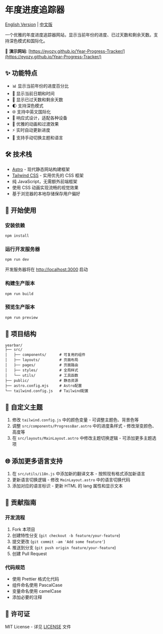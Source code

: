 # 年度进度追踪器

[English Version](README_EN.md) | [中文版](README.md)

一个优雅的年度进度追踪器网站，显示当前年份的进度、已过天数和剩余天数。支持深色模式和国际化。

🔗 **演示网站**: [https://eyozy.github.io/Year-Progress-Tracker/](https://eyozy.github.io/Year-Progress-Tracker/)

## ✨ 功能特点

- 📊 显示当前年份的进度百分比
- 📅 显示当前日期和时间
- 🔢 显示已过天数和剩余天数
- 🌓 支持深色模式
- 🌐 支持中英文国际化
- 📱 响应式设计，适配各种设备
- 🎨 优雅的动画和过渡效果
- ⚡ 实时自动更新进度
- 🔄 支持手动切换主题和语言

## 🛠️ 技术栈

- [Astro](https://astro.build) - 现代静态网站构建框架
- [Tailwind CSS](https://tailwindcss.com) - 实用优先的 CSS 框架
- 纯 JavaScript，无需额外前端框架
- 使用 CSS 动画实现流畅的视觉效果
- 基于浏览器的本地存储保存用户偏好

## 🚀 开始使用

### 安装依赖

```bash
npm install
```

### 运行开发服务器

```bash
npm run dev
```

开发服务器将在 [http://localhost:3000](http://localhost:3000) 启动

### 构建生产版本

```bash
npm run build
```

### 预览生产版本

```bash
npm run preview
```

## 📂 项目结构

```
yearbar/
├── src/
│   ├── components/      # 可复用的组件
│   ├── layouts/         # 页面布局
│   ├── pages/           # 页面路由
│   ├── styles/          # 全局样式
│   └── utils/           # 工具函数
├── public/              # 静态资源
├── astro.config.mjs     # Astro配置
└── tailwind.config.js   # Tailwind配置
```

## 🎨 自定义主题

1. 修改 `tailwind.config.js` 中的颜色变量 - 可调整主题色、背景色等
2. 调整 `src/components/ProgressBar.astro` 中的进度条样式 - 修改渐变颜色、高度等
3. 在 `src/layouts/MainLayout.astro` 中修改主题切换逻辑 - 可添加更多主题选项

## 🌐 添加更多语言支持

1. 在 `src/utils/i18n.js` 中添加新的翻译文本 - 按照现有格式添加新语言
2. 更新语言切换逻辑 - 修改 `MainLayout.astro` 中的语言切换代码
3. 添加对应的语言标识 - 更新 HTML 的 lang 属性和显示文本

## 🤝 贡献指南

### 开发流程
1. Fork 本项目
2. 创建特性分支 (`git checkout -b feature/your-feature`)
3. 提交更改 (`git commit -am 'Add some feature'`)
4. 推送到分支 (`git push origin feature/your-feature`)
5. 创建 Pull Request

### 代码规范
- 使用 Prettier 格式化代码
- 组件命名使用 PascalCase
- 变量命名使用 camelCase
- 添加必要的注释

## 📜 许可证

MIT License - 详见 [LICENSE](LICENSE) 文件
